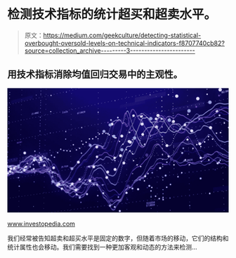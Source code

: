 # 检测技术指标的统计超买和超卖水平。

> 原文：<https://medium.com/geekculture/detecting-statistical-overbought-oversold-levels-on-technical-indicators-f8707740cb82?source=collection_archive---------3----------------------->

## 用技术指标消除均值回归交易中的主观性。

![](img/23ff95f6aa73725f54c76f69cac283f6.png)

www.investopedia.com

我们经常被告知超卖和超买水平是固定的数字，但随着市场的移动，它们的结构和统计属性也会移动。我们需要找到一种更加客观和动态的方法来检测…